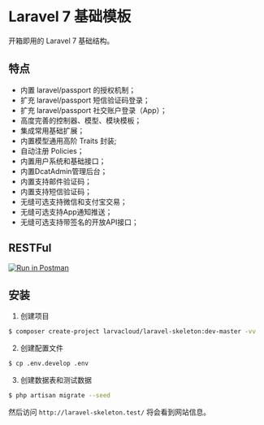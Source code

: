 # Laravel 7 基础模板

开箱即用的 Laravel 7 基础结构。

## 特点
- 内置 laravel/passport 的授权机制；
- 扩充 laravel/passport 短信验证码登录；
- 扩充 laravel/passport 社交账户登录（App）；
- 高度完善的控制器、模型、模块模板；
- 集成常用基础扩展；
- 内置模型通用高阶 Traits 封装;
- 自动注册 Policies；
- 内置用户系统和基础接口；
- 内置DcatAdmin管理后台；
- 内置支持邮件验证码；
- 内置支持短信验证码；
- 无缝可选支持微信和支付宝交易；
- 无缝可选支持App通知推送；
- 无缝可选支持带签名的开放API接口；

## RESTFul
[![Run in Postman](https://run.pstmn.io/button.svg)](https://app.getpostman.com/run-collection/5e5655b5100a1eafc2f6)

## 安装

1. 创建项目

```bash
$ composer create-project larvacloud/laravel-skeleton:dev-master -vv
```


2. 创建配置文件

```bash
$ cp .env.develop .env
```

3. 创建数据表和测试数据

```bash
$ php artisan migrate --seed
```

然后访问 `http://laravel-skeleton.test/` 将会看到网站信息。 
